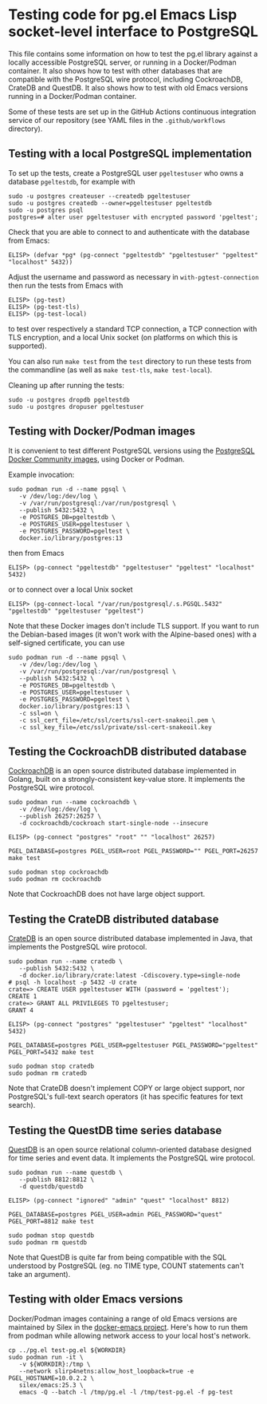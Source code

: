 # Testing code for pg.el Emacs Lisp socket-level interface to PostgreSQL


This file contains some information on how to test the pg.el library against a locally accessible
PostgreSQL server, or running in a Docker/Podman container. It also shows how to test with other
databases that are compatible with the PostgreSQL wire protocol, including CockroachDB, CrateDB and
QuestDB. It also shows how to test with old Emacs versions running in a Docker/Podman container.

Some of these tests are set up in the GitHub Actions continuous integration service of our
repository (see YAML files in the `.github/workflows` directory).


## Testing with a local PostgreSQL implementation

To set up the tests, create a PostgreSQL user `pgeltestuser` who owns a database
`pgeltestdb`, for example with

    sudo -u postgres createuser --createdb pgeltestuser
    sudo -u postgres createdb --owner=pgeltestuser pgeltestdb
    sudo -u postgres psql
    postgres=# alter user pgeltestuser with encrypted password 'pgeltest';

Check that you are able to connect to and authenticate with the database from Emacs:

    ELISP> (defvar *pg* (pg-connect "pgeltestdb" "pgeltestuser" "pgeltest" "localhost" 5432))

Adjust the username and password as necessary in `with-pgtest-connection` then run the tests from
Emacs with

    ELISP> (pg-test)
    ELISP> (pg-test-tls)
    ELISP> (pg-test-local)

to test over respectively a standard TCP connection, a TCP connection with TLS encryption, and a
local Unix socket (on platforms on which this is supported).

You can also run `make test` from the `test` directory to run these tests from the commandline (as
well as `make test-tls`, `make test-local`).

Cleaning up after running the tests:

    sudo -u postgres dropdb pgeltestdb
    sudo -u postgres dropuser pgeltestuser



## Testing with Docker/Podman images

It is convenient to test different PostgreSQL versions using the [PostgreSQL Docker Community
images](https://hub.docker.com/_/postgres/), using Docker or Podman. 

Example invocation: 

    sudo podman run -d --name pgsql \
       -v /dev/log:/dev/log \
       -v /var/run/postgresql:/var/run/postgresql \
       --publish 5432:5432 \
       -e POSTGRES_DB=pgeltestdb \
       -e POSTGRES_USER=pgeltestuser \
       -e POSTGRES_PASSWORD=pgeltest \
       docker.io/library/postgres:13

then from Emacs

    ELISP> (pg-connect "pgeltestdb" "pgeltestuser" "pgeltest" "localhost" 5432)

or to connect over a local Unix socket

    ELISP> (pg-connect-local "/var/run/postgresql/.s.PGSQL.5432" "pgeltestdb" "pgeltestuser "pgeltest")

Note that these Docker images don't include TLS support. If you want to run the Debian-based images
(it won't work with the Alpine-based ones) with a self-signed certificate, you can use

    sudo podman run -d --name pgsql \
       -v /dev/log:/dev/log \
       -v /var/run/postgresql:/var/run/postgresql \
       --publish 5432:5432 \
       -e POSTGRES_DB=pgeltestdb \
       -e POSTGRES_USER=pgeltestuser \
       -e POSTGRES_PASSWORD=pgeltest \
       docker.io/library/postgres:13 \
       -c ssl=on \
       -c ssl_cert_file=/etc/ssl/certs/ssl-cert-snakeoil.pem \
       -c ssl_key_file=/etc/ssl/private/ssl-cert-snakeoil.key


## Testing the CockroachDB distributed database

[CockroachDB](https://github.com/cockroachdb/cockroach) is an open source distributed database
implemented in Golang, built on a strongly-consistent key-value store. It implements the PostgreSQL
wire protocol.

    sudo podman run --name cockroachdb \
       -v /dev/log:/dev/log \
       --publish 26257:26257 \
       -d cockroachdb/cockroach start-single-node --insecure

    ELISP> (pg-connect "postgres" "root" "" "localhost" 26257)
    
    PGEL_DATABASE=postgres PGEL_USER=root PGEL_PASSWORD="" PGEL_PORT=26257 make test

    sudo podman stop cockroachdb
    sudo podman rm cockroachdb

Note that CockroachDB does not have large object support. 



## Testing the CrateDB distributed database

[CrateDB](https://crate.io/) is an open source distributed database implemented in Java, that
implements the PostgreSQL wire protocol.

    sudo podman run --name cratedb \
       --publish 5432:5432 \
       -d docker.io/library/crate:latest -Cdiscovery.type=single-node
    # psql -h localhost -p 5432 -U crate
    crate=> CREATE USER pgeltestuser WITH (password = 'pgeltest');
    CREATE 1
    crate=> GRANT ALL PRIVILEGES TO pgeltestuser;
    GRANT 4

    ELISP> (pg-connect "postgres" "pgeltestuser" "pgeltest" "localhost" 5432)

    PGEL_DATABASE=postgres PGEL_USER=pgeltestuser PGEL_PASSWORD="pgeltest" PGEL_PORT=5432 make test

    sudo podman stop cratedb
    sudo podman rm cratedb


Note that CrateDB doesn't implement COPY or large object support, nor PostgreSQL's full-text search
operators (it has specific features for text search). 


## Testing the QuestDB time series database

[QuestDB](https://questdb.io/) is an open source relational column-oriented database designed for
time series and event data. It implements the PostgreSQL wire protocol. 

    sudo podman run --name questdb \
       --publish 8812:8812 \
       -d questdb/questdb

    ELISP> (pg-connect "ignored" "admin" "quest" "localhost" 8812)

    PGEL_DATABASE=postgres PGEL_USER=admin PGEL_PASSWORD="quest" PGEL_PORT=8812 make test

    sudo podman stop questdb
    sudo podman rm questdb


Note that QuestDB is quite far from being compatible with the SQL understood by PostgreSQL (eg.
no TIME type, COUNT statements can't take an argument). 



## Testing with older Emacs versions

Docker/Podman images containing a range of old Emacs versions are maintained by Silex in the [docker-emacs
project](https://github.com/Silex/docker-emacs). Here's how to run them from podman while allowing
network access to your local host's network.

	cp ../pg.el test-pg.el ${WORKDIR}
	sudo podman run -it \
	   -v ${WORKDIR}:/tmp \
	   --network slirp4netns:allow_host_loopback=true -e PGEL_HOSTNAME=10.0.2.2 \
	   silex/emacs:25.3 \
	   emacs -Q --batch -l /tmp/pg.el -l /tmp/test-pg.el -f pg-test
